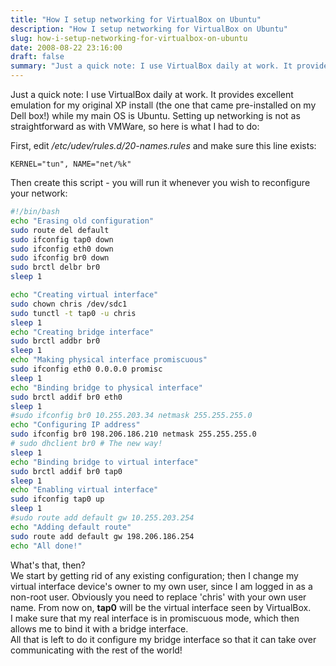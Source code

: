 ```yaml
---
title: "How I setup networking for VirtualBox on Ubuntu"
description: "How I setup networking for VirtualBox on Ubuntu"
slug: how-i-setup-networking-for-virtualbox-on-ubuntu
date: 2008-08-22 23:16:00
draft: false
summary: "Just a quick note: I use VirtualBox daily at work. It provides excellent emulation for my original XP install (the one that came pre-installed on my Dell box!) while my main OS is Ubuntu. Setting up networking is not as straightforward as with VMWare, so here is what I had to do:"
---
```



Just a quick note: I use VirtualBox daily at work. It provides excellent
emulation for my original XP install (the one that came pre-installed on my
Dell box!) while my main OS is Ubuntu. Setting up networking is not as
straightforward as with VMWare, so here is what I had to do:

First, edit _/etc/udev/rules.d/20-names.rules_ and make sure this line exists:  

```plaintext
KERNEL="tun", NAME="net/%k"  
```

Then create this script - you will run it whenever you wish to reconfigure
your network:  

```bash
#!/bin/bash  
echo "Erasing old configuration"  
sudo route del default  
sudo ifconfig tap0 down  
sudo ifconfig eth0 down  
sudo ifconfig br0 down  
sudo brctl delbr br0  
sleep 1

echo "Creating virtual interface"  
sudo chown chris /dev/sdc1  
sudo tunctl -t tap0 -u chris  
sleep 1  
echo "Creating bridge interface"  
sudo brctl addbr br0  
sleep 1  
echo "Making physical interface promiscuous"  
sudo ifconfig eth0 0.0.0.0 promisc  
sleep 1  
echo "Binding bridge to physical interface"  
sudo brctl addif br0 eth0  
sleep 1  
#sudo ifconfig br0 10.255.203.34 netmask 255.255.255.0  
echo "Configuring IP address"  
sudo ifconfig br0 198.206.186.210 netmask 255.255.255.0  
# sudo dhclient br0 # The new way!  
sleep 1  
echo "Binding bridge to virtual interface"  
sudo brctl addif br0 tap0  
sleep 1  
echo "Enabling virtual interface"  
sudo ifconfig tap0 up  
sleep 1  
#sudo route add default gw 10.255.203.254  
echo "Adding default route"  
sudo route add default gw 198.206.186.254  
echo "All done!"  
```

What's that, then?  
We start by getting rid of any existing configuration; then I change my
virtual interface device's owner to my own user, since I am logged in as a
non-root user. Obviously you need to replace 'chris' with your own user name.
From now on, **tap0** will be the virtual interface seen by VirtualBox.  
I make sure that my real interface is in promiscuous mode, which then allows
me to bind it with a bridge interface.  
All that is left to do it configure my bridge interface so that it can take
over communicating with the rest of the world!

